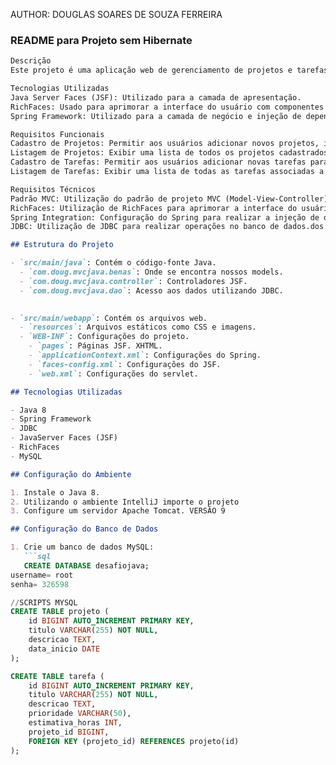 AUTHOR: DOUGLAS SOARES DE SOUZA FERREIRA
### README para Projeto sem Hibernate

```markdown
Descrição
Este projeto é uma aplicação web de gerenciamento de projetos e tarefas. Ele permite aos usuários visualizar, adicionar, editar e excluir projetos e suas respectivas tarefas. Cada projeto pode conter uma ou mais tarefas associadas.

Tecnologias Utilizadas
Java Server Faces (JSF): Utilizado para a camada de apresentação.
RichFaces: Usado para aprimorar a interface do usuário com componentes ricos.
Spring Framework: Utilizado para a camada de negócio e injeção de dependência.

Requisitos Funcionais
Cadastro de Projetos: Permitir aos usuários adicionar novos projetos, incluindo os campos de título, descrição e data de início.
Listagem de Projetos: Exibir uma lista de todos os projetos cadastrados, com opções para visualizar, editar e excluir cada um.
Cadastro de Tarefas: Permitir aos usuários adicionar novas tarefas para um projeto existente, incluindo os campos de título, descrição, prioridade (Muito Alta, Alta, Baixa e Muito Baixa) e estimativa em horas.
Listagem de Tarefas: Exibir uma lista de todas as tarefas associadas a um projeto, com opções para visualizar, editar e excluir cada uma.

Requisitos Técnicos
Padrão MVC: Utilização do padrão de projeto MVC (Model-View-Controller) para estruturar a aplicação.
RichFaces: Utilização de RichFaces para aprimorar a interface do usuário com componentes ricos.
Spring Integration: Configuração do Spring para realizar a injeção de dependências nos beans gerenciados pelo JSF.
JDBC: Utilização de JDBC para realizar operações no banco de dados.dos.

## Estrutura do Projeto

- `src/main/java`: Contém o código-fonte Java.
  - `com.doug.mvcjava.benas`: Onde se encontra nossos models.
  - `com.doug.mvcjava.controller`: Controladores JSF.
  - `com.doug.mvcjava.dao`: Acesso aos dados utilizando JDBC.
 

- `src/main/webapp`: Contém os arquivos web.
  - `resources`: Arquivos estáticos como CSS e imagens.
  - `WEB-INF`: Configurações do projeto.
    - `pages`: Páginas JSF. XHTML.
    - `applicationContext.xml`: Configurações do Spring.
    - `faces-config.xml`: Configurações do JSF.
    - `web.xml`: Configurações do servlet.

## Tecnologias Utilizadas

- Java 8
- Spring Framework
- JDBC
- JavaServer Faces (JSF)
- RichFaces
- MySQL

## Configuração do Ambiente

1. Instale o Java 8.
2. Utilizando o ambiente IntelliJ importe o projeto
3. Configure um servidor Apache Tomcat. VERSÃO 9 

## Configuração do Banco de Dados

1. Crie um banco de dados MySQL:
   ```sql
   CREATE DATABASE desafiojava;
username= root
senha= 326598

//SCRIPTS MYSQL
CREATE TABLE projeto (
    id BIGINT AUTO_INCREMENT PRIMARY KEY,
    titulo VARCHAR(255) NOT NULL,
    descricao TEXT,
    data_inicio DATE
);

CREATE TABLE tarefa (
    id BIGINT AUTO_INCREMENT PRIMARY KEY,
    titulo VARCHAR(255) NOT NULL,
    descricao TEXT,
    prioridade VARCHAR(50),
    estimativa_horas INT,
    projeto_id BIGINT,
    FOREIGN KEY (projeto_id) REFERENCES projeto(id)
);
